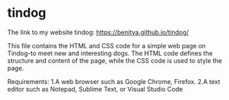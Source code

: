 # tindog

The link to my website tindog: https://benitya.github.io/tindog/

This file contains the HTML and CSS code for a simple web page on Tindog-to meet new and interesting dogs. 
The HTML code defines the structure and content of the page, while the CSS code is used to style the page.

Requirements:
1.A web browser such as Google Chrome, Firefox.
2.A text editor such as Notepad, Sublime Text, or Visual Studio Code
 

